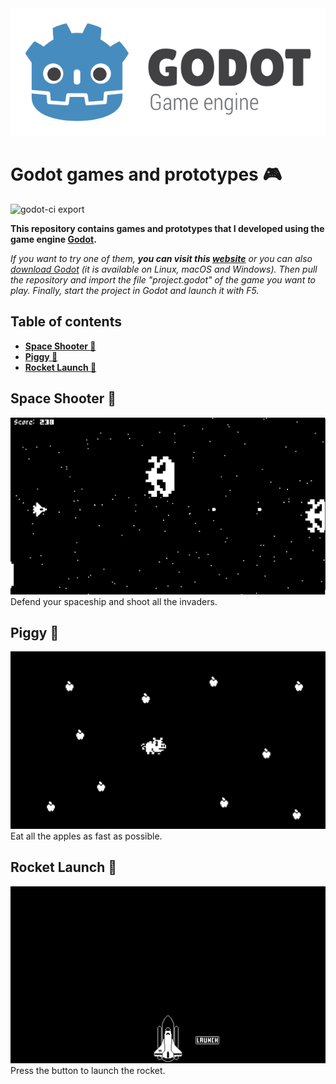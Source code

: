 <div align="center">
    <img src="img/godot.png" />
</div>

# Godot games and prototypes :video_game:
![godot-ci export](https://github.com/leovct/godot/workflows/godot-ci%20export/badge.svg?branch=master&event=push)

**This repository contains games and prototypes that I developed using the game engine [Godot](https://godotengine.org/).**  

_If you want to try one of them, **you can visit this [website](https://leovct.github.io/godot/)** or you can also [download Godot](https://godotengine.org/download/linux) (it is available on Linux, macOS and Windows). Then pull the repository and import the file "project.godot" of the game you want to play. Finally, start the project in Godot and launch it with F5._


## Table of contents
<detail>

- [**Space Shooter :gun:**](#space-shooter-gun)
- [**Piggy :pig:**](#piggy-pig)
- [**Rocket Launch :rocket:**](#rocket-launch-rocket)
</details>


## Space Shooter :gun:
![Space Shooter](img/space-shooter.png)
Defend your spaceship and shoot all the invaders.


## Piggy :pig:
![Piggy](img/piggy.png)
Eat all the apples as fast as possible.


## Rocket Launch :rocket:
![Rocket Launch](img/rocket-launch.png)
Press the button to launch the rocket.
